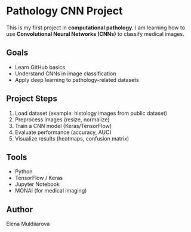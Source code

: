 # Pathology CNN Project

This is my first project in **computational pathology**. 
I am learning how to use **Convolutional Neural Networks (CNNs)** to classify medical images.

## Goals
- Learn GitHub basics
- Understand CNNs in image classification
- Apply deep learning to pathology-related datasets

## Project Steps
1. Load dataset (example: histology images from public dataset)
2. Preprocess images (resize, normalize)
3. Train a CNN model (Keras/TensorFlow)
4. Evaluate performance (accuracy, AUC)
5. Visualize results (heatmaps, confusion matrix)

## Tools
- Python
- TensorFlow / Keras
- Jupyter Notebook
- MONAI (for medical imaging)

## Author
Elena Muldiiarova
